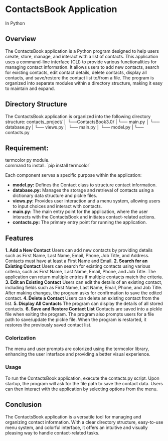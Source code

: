 <h1>ContactsBook Application</h1>
In Python

<h2>Overview</h2>
The ContactsBook application is a Python program designed to help users create, store, manage, and interact with a list of contacts. This application uses a command-line interface (CLI) to provide various functionalities for managing contact information. It allows users to add new contacts, search for existing contacts, edit contact details, delete contacts, display all contacts, and save/restore the contact list to/from a file. The program is organized into separate modules within a directory structure, making it easy to maintain and expand.

<h2>Directory Structure</h2>
The ContactsBook application is organized into the following directory structure:
contacts_project/
│
└──ContactsBook3.0/
|	└── main.py 
│	└── database.py
| └── views.py
│	└── main.py
│	└── model.py
|	└── contacts.py

<h2>Requirement:</h2>
termcolor py module. <br>
command to install.
`pip install termcolor`

Each component serves a specific purpose within the application:
<ul>
<li><b>model.py:</b> Defines the Contact class to structure contact information.</li>
<li><b>database.py:</b> Manages the storage and retrieval of contacts using a dictionary data structure and pickle files.</li>
<li><b>views.py:</b> Provides user interaction and a menu system, allowing users to input choices and interact with contacts.</li>
<li><b>main.py:</b> The main entry point for the application, where the user interacts with the ContactsBook and initiates contact-related actions.</li>
<li><b>contacts.py:</b> The primary entry point for running the application.
</ul>

<h2>Features</h2>
<b>1. Add a New Contact</b>
Users can add new contacts by providing details such as First Name, Last Name, Email, Phone, Job Title, and Address. Contacts must have at least a First Name and Email.
<b>2. Search for an Existing Contact</b>
Users can search for existing contacts using various criteria, such as First Name, Last Name, Email, Phone, and Job Title. The application can return multiple entries if multiple contacts match the criteria.
<b>3. Edit an Existing Contact</b>
Users can edit the details of an existing contact, including fields such as First Name, Last Name, Email, Phone, and Job Title. After making changes, the program asks for confirmation to save the edited contact.
<b>4. Delete a Contact</b>
Users can delete an existing contact from the list.
<b>5. Display All Contacts</b>
The program can display the details of all stored contacts.
<b>6. Save and Restore Contact List</b>
Contacts are saved into a pickle file when exiting the program. The program also prompts users for a file path to save/update the pickle file. When the program is restarted, it restores the previously saved contact list.

<h3>Colorization</h3>
The menu and user prompts are colorized using the termcolor library, enhancing the user interface and providing a better visual experience.

<h3>Usage</h3>
To run the ContactsBook application, execute the contacts.py script. Upon startup, the program will ask for the file path to save the contact data. Users can then interact with the application by selecting options from the menu.

<h2>Conclusion</h2>
The ContactsBook application is a versatile tool for managing and organizing contact information. With a clear directory structure, easy-to-use menu system, and colorful interface, it offers an intuitive and visually pleasing way to handle contact-related tasks.
